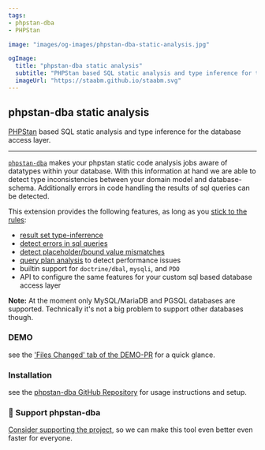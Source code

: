 ```yaml
---
tags:
- phpstan-dba
- PHPStan

image: "images/og-images/phpstan-dba-static-analysis.jpg"

ogImage:
  title: "phpstan-dba static analysis"
  subtitle: "PHPStan based SQL static analysis and type inference for the database access layer"
  imageUrl: "https://staabm.github.io/staabm.svg"
---
```


## phpstan-dba static analysis

[PHPStan](https://phpstan.org/blog/find-bugs-in-your-code-without-writing-tests) based SQL static analysis and type inference for the database access layer.

---

[`phpstan-dba`](https://github.com/staabm/phpstan-dba) makes your phpstan static code analysis jobs aware of datatypes within your database.
With this information at hand we are able to detect type inconsistencies between your domain model and database-schema.
Additionally errors in code handling the results of sql queries can be detected.

This extension provides the following features, as long as you [stick to the rules](https://staabm.github.io/2022/07/23/phpstan-dba-inference-placeholder.html#the-golden-phpstan-dba-rules):

* [result set type-inferrence](https://staabm.github.io/2022/06/19/phpstan-dba-type-inference.html)
* [detect errors in sql queries](https://staabm.github.io/2022/08/05/phpstan-dba-syntax-error-detection.html)
* [detect placeholder/bound value mismatches](https://staabm.github.io/2022/07/30/phpstan-dba-placeholder-validation.html)
* [query plan analysis](https://staabm.github.io/2022/08/16/phpstan-dba-query-plan-analysis.html) to detect performance issues
* builtin support for `doctrine/dbal`, `mysqli`, and `PDO`
* API to configure the same features for your custom sql based database access layer


**Note:**
At the moment only MySQL/MariaDB and PGSQL databases are supported. Technically it's not a big problem to support other databases though.


### DEMO

see the ['Files Changed' tab of the DEMO-PR](https://github.com/staabm/phpstan-dba/pull/61/files#diff-98a3c43049f6a0c859c0303037d9773534396533d7890bad187d465d390d634e) for a quick glance.

### Installation

see the [phpstan-dba GitHub Repository](https://github.com/staabm/phpstan-dba) for usage instructions and setup.

### 💌 Support phpstan-dba

[Consider supporting the project](https://github.com/sponsors/staabm), so we can make this tool even better even faster for everyone.
